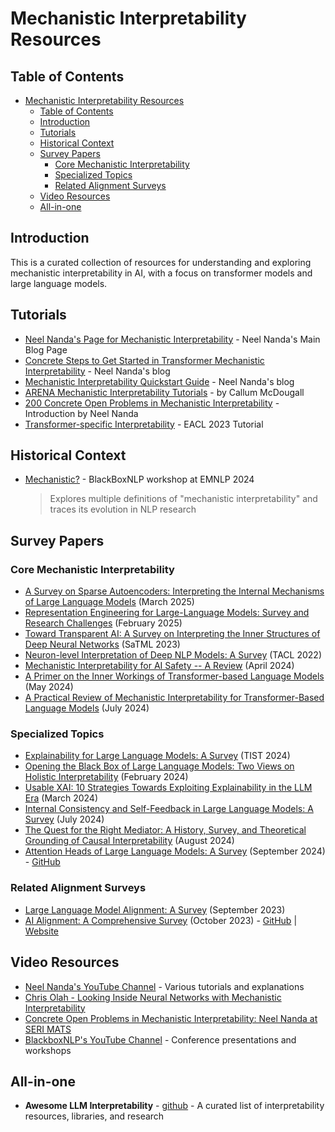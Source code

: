 # Mechanistic Interpretability Resources

## Table of Contents
- [Mechanistic Interpretability Resources](#mechanistic-interpretability-resources)
  - [Table of Contents](#table-of-contents)
  - [Introduction](#introduction)
  - [Tutorials](#tutorials)
  - [Historical Context](#historical-context)
  - [Survey Papers](#survey-papers)
    - [Core Mechanistic Interpretability](#core-mechanistic-interpretability)
    - [Specialized Topics](#specialized-topics)
    - [Related Alignment Surveys](#related-alignment-surveys)
  - [Video Resources](#video-resources)
  - [All-in-one](#all-in-one)

## Introduction
This is a curated collection of resources for understanding and exploring mechanistic interpretability in AI, with a focus on transformer models and large language models.

## Tutorials
- [Neel Nanda's Page for Mechanistic Interpretability](https://www.neelnanda.io/mechanistic-interpretability) - Neel Nanda's Main Blog Page
- [Concrete Steps to Get Started in Transformer Mechanistic Interpretability](https://www.neelnanda.io/mechanistic-interpretability/getting-started) - Neel Nanda's blog
- [Mechanistic Interpretability Quickstart Guide](https://www.neelnanda.io/mechanistic-interpretability/getting-started) - Neel Nanda's blog
- [ARENA Mechanistic Interpretability Tutorials](https://arena-ch1-transformers.streamlit.app/) - by Callum McDougall
- [200 Concrete Open Problems in Mechanistic Interpretability](https://www.alignmentforum.org/s/yivyHaCAmMJ3CqSyj) - Introduction by Neel Nanda
- [Transformer-specific Interpretability](https://projects.illc.uva.nl/indeep/tutorial/) - EACL 2023 Tutorial

## Historical Context
- [Mechanistic?](https://arxiv.org/abs/2410.09087) - BlackBoxNLP workshop at EMNLP 2024
  > Explores multiple definitions of "mechanistic interpretability" and traces its evolution in NLP research

## Survey Papers

### Core Mechanistic Interpretability
- [A Survey on Sparse Autoencoders: Interpreting the Internal Mechanisms of Large Language Models](https://arxiv.org/abs/2503.05613) (March 2025)
- [Representation Engineering for Large-Language Models: Survey and Research Challenges](http://arxiv.org/abs/2502.17601) (February 2025)
- [Toward Transparent AI: A Survey on Interpreting the Inner Structures of Deep Neural Networks](https://arxiv.org/abs/2207.13243) (SaTML 2023)
- [Neuron-level Interpretation of Deep NLP Models: A Survey](https://aclanthology.org/2022.tacl-1.74) (TACL 2022)
- [Mechanistic Interpretability for AI Safety -- A Review](http://arxiv.org/abs/2404.14082) (April 2024)
- [A Primer on the Inner Workings of Transformer-based Language Models](https://arxiv.org/abs/2405.00208) (May 2024)
- [A Practical Review of Mechanistic Interpretability for Transformer-Based Language Models](http://arxiv.org/abs/2407.02646) (July 2024)

### Specialized Topics
- [Explainability for Large Language Models: A Survey](https://arxiv.org/abs/2309.01029) (TIST 2024)
- [Opening the Black Box of Large Language Models: Two Views on Holistic Interpretability](http://arxiv.org/abs/2402.10688) (February 2024)
- [Usable XAI: 10 Strategies Towards Exploiting Explainability in the LLM Era](http://arxiv.org/abs/2403.08946) (March 2024)
- [Internal Consistency and Self-Feedback in Large Language Models: A Survey](https://arxiv.org/abs/2407.14507) (July 2024)
- [The Quest for the Right Mediator: A History, Survey, and Theoretical Grounding of Causal Interpretability](https://arxiv.org/abs/2408.01416) (August 2024)
- [Attention Heads of Large Language Models: A Survey](https://arxiv.org/abs/2409.03752) (September 2024) - [GitHub](https://github.com/IAAR-Shanghai/Awesome-Attention-Heads)

### Related Alignment Surveys
- [Large Language Model Alignment: A Survey](https://arxiv.org/abs//2309.15025) (September 2023)
- [AI Alignment: A Comprehensive Survey](https://arxiv.org/abs/2310.19852) (October 2023) - [GitHub](https://github.com/PKU-Alignment/AlignmentSurvey) | [Website](https://alignmentsurvey.com/)

## Video Resources
- [Neel Nanda's YouTube Channel](https://www.youtube.com/@neelnanda2469) - Various tutorials and explanations
- [Chris Olah - Looking Inside Neural Networks with Mechanistic Interpretability](https://www.youtube.com/watch?v=2Rdp9GvcYOE)
- [Concrete Open Problems in Mechanistic Interpretability: Neel Nanda at SERI MATS](https://www.youtube.com/watch?v=FnNTbqSG8w4)
- [BlackboxNLP's YouTube Channel](https://www.youtube.com/@blackboxnlp) - Conference presentations and workshops

## All-in-one

- **Awesome LLM Interpretability** - [github](https://github.com/cooperleong00/Awesome-LLM-Interpretability) - A curated list of interpretability resources, libraries, and research